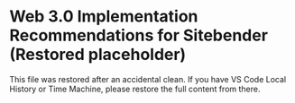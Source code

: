 # Web 3.0 Implementation Recommendations for Sitebender (Restored placeholder)

This file was restored after an accidental clean. If you have VS Code Local History or Time Machine, please restore the full content from there.
